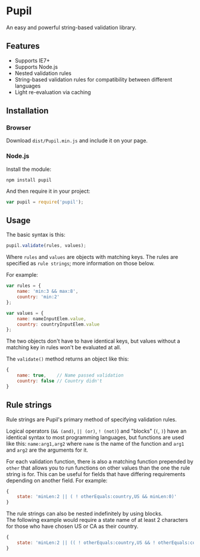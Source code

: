 # Pupil
An easy and powerful string-based validation library.

## Features
* Supports IE7+
* Supports Node.js
* Nested validation rules
* String-based validation rules for compatibility between different languages
* Light re-evaluation via caching

## Installation
### Browser
Download `dist/Pupil.min.js` and include it on your page.

### Node.js
Install the module:
```
npm install pupil
```
And then require it in your project:
```javascript
var pupil = require('pupil');
```

## Usage
The basic syntax is this:

```javascript
pupil.validate(rules, values);
```

Where `rules` and `values` are objects with matching keys. The rules are specified as `rule strings`; more information on those below.

For example:

```javascript
var rules = {
	name: 'min:3 && max:8',
	country: 'min:2'
};

var values = {
	name: nameInputElem.value,
	country: countryInputElem.value
};
```

The two objects don't have to have identical keys, but values without a matching key in rules won't be evaluated at all.

The `validate()` method returns an object like this:

```javascript
{
	name: true,    // Name passed validation
	country: false // Country didn't
}
```

## Rule strings
Rule strings are Pupil's primary method of specifying validation rules.

Logical operators (`&& (and)`, `|| (or)`, `! (not)`) and "blocks" (`(`, `)`) have an identical syntax to most
programming languages, but functions are used like this: `name:arg1,arg2` where `name` is
the name of the function and `arg1` and `arg2` are the arguments for it.

For each validation function, there is also a matching function prepended by `other` that allows you to run functions
on other values than the one the rule string is for. This can be useful for fields that have differing requirements depending on another field. For example:

```javascript
{
	state: 'minLen:2 || ( ! otherEquals:country,US && minLen:0)'
}
```

The rule strings can also be nested indefinitely by using blocks.  
The following example would require a state name of at least 2 characters for those who have chosen US or CA as their country.

```javascript
{
	state: 'minLen:2 || (( ! otherEquals:country,US && ! otherEquals:country,CA) && minLen:0)'
}
```